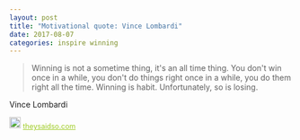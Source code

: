 ```yaml
---
layout: post
title: "Motivational quote: Vince Lombardi"
date: 2017-08-07
categories: inspire winning
---
```

> Winning is not a sometime thing, it's an all time thing. You don't win once in a while, you don't do things right once in a while, you do them right all the time. Winning is habit. Unfortunately, so is losing.

Vince Lombardi

<span style="z-index:50;font-size:0.9em;"><img src="https://theysaidso.com/branding/theysaidso.png" height="20" width="20" alt="theysaidso.com"/><a href="https://theysaidso.com" title="Powered by quotes from theysaidso.com" style="color: #9fcc25; margin-left: 4px; vertical-align: middle;">theysaidso.com</a></span>
